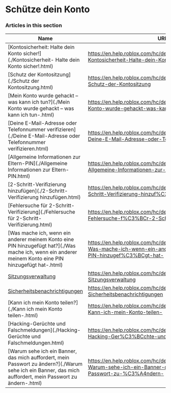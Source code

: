 # Schütze dein Konto  
### Articles in this section
Name|URL
-|-
[Kontosicherheit: Halte dein Konto sicher!](./Kontosicherheit- Halte dein Konto sicher!.html) |https://en.help.roblox.com/hc/de/articles/203313380-Kontosicherheit-Halte-dein-Konto-sicher-
[Schutz der Kontositzung](./Schutz der Kontositzung.html) |https://en.help.roblox.com/hc/de/articles/18765146769812-Schutz-der-Kontositzung
[Mein Konto wurde gehackt – was kann ich tun?](./Mein Konto wurde gehackt – was kann ich tun-.html) |https://en.help.roblox.com/hc/de/articles/203313390-Mein-Konto-wurde-gehackt-was-kann-ich-tun-
[Deine E-Mail-Adresse oder Telefonnummer verifizieren](./Deine E-Mail-Adresse oder Telefonnummer verifizieren.html) |https://en.help.roblox.com/hc/de/articles/203313350-Deine-E-Mail-Adresse-oder-Telefonnummer-verifizieren
[Allgemeine Informationen zur Eltern-PIN](./Allgemeine Informationen zur Eltern-PIN.html) |https://en.help.roblox.com/hc/de/articles/360000239523-Allgemeine-Informationen-zur-Eltern-PIN
[2-Schritt-Verifizierung hinzufügen](./2-Schritt-Verifizierung hinzufügen.html) |https://en.help.roblox.com/hc/de/articles/212459863-2-Schritt-Verifizierung-hinzuf%C3%BCgen
[Fehlersuche für 2-Schritt-Verifizierung](./Fehlersuche für 2-Schritt-Verifizierung.html) |https://en.help.roblox.com/hc/de/articles/360000350706-Fehlersuche-f%C3%BCr-2-Schritt-Verifizierung
[Was mache ich, wenn ein anderer meinem Konto eine PIN hinzugefügt hat?](./Was mache ich, wenn ein anderer meinem Konto eine PIN hinzugefügt hat-.html) |https://en.help.roblox.com/hc/de/articles/360031316752-Was-mache-ich-wenn-ein-anderer-meinem-Konto-eine-PIN-hinzugef%C3%BCgt-hat-
[Sitzungsverwaltung](./Sitzungsverwaltung.html) |https://en.help.roblox.com/hc/de/articles/14482664311060-Sitzungsverwaltung
[Sicherheitsbenachrichtigungen](./Sicherheitsbenachrichtigungen.html) |https://en.help.roblox.com/hc/de/articles/14600116607508-Sicherheitsbenachrichtigungen
[Kann ich mein Konto teilen?](./Kann ich mein Konto teilen-.html) |https://en.help.roblox.com/hc/de/articles/360000236103-Kann-ich-mein-Konto-teilen-
[Hacking-Gerüchte und Falschmeldungen](./Hacking-Gerüchte und Falschmeldungen.html) |https://en.help.roblox.com/hc/de/articles/360000240346-Hacking-Ger%C3%BCchte-und-Falschmeldungen
[Warum sehe ich ein Banner, das mich auffordert, mein Passwort zu ändern?](./Warum sehe ich ein Banner, das mich auffordert, mein Passwort zu ändern-.html) |https://en.help.roblox.com/hc/de/articles/4416940180500-Warum-sehe-ich-ein-Banner-das-mich-auffordert-mein-Passwort-zu-%C3%A4ndern-
